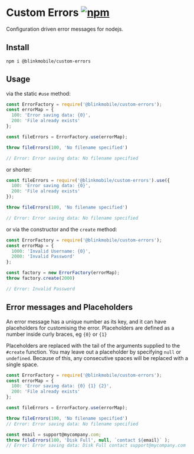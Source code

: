 # Custom Errors [![npm](https://img.shields.io/npm/v/@blinkmobile/custom-errors.svg?maxAge=2592000)](https://www.npmjs.com/package/@blinkmobile/custom-errors)

Configuration driven error messages for nodejs.

## Install

```
npm i @blinkmobile/custom-errors
```

## Usage

via the static `#use` method:
```javascript
const ErrorFactory = require('@blinkmobile/custom-errors');
const errorMap = {
  100: 'Error saving data: {0}',
  200: 'File already exists'
};

const fileErrors = ErrorFactory.use(errorMap);

throw fileErrors(100, 'No filename specified')

// Error: Error saving data: No filename specified
```

or shorter:

```javascript
const fileErrors = require('@blinkmobile/custom-errors').use({
  100: 'Error saving data: {0}',
  200: 'File already exists'
});

throw fileErrors(100, 'No filename specified')

// Error: Error saving data: No filename specified
```

or via the constructor and the `create` method:

```javascript
const ErrorFactory = require('@blinkmobile/custom-errors');
const errorMap = {
  1000: 'Invalid Username: {0}',
  2000: 'Invalid Password'
};

const factory = new ErrorFactory(errorMap);
throw factory.create(2000)

// Error: Invalid Password
```

## Error messages and Placeholders

An error message has a unique number as its key, and it can have placeholders for customising the error. Placeholders are defined as a number inside curly braces, eg `{0}` or `{1}`

Placeholders are replaced with the tail of the arguments supplied to the `#create` function. You may leave out a placeholder by specifying `null` or `undefined`. Because of this, any consecutive spaces will be replaced with a single space.

```javascript
const ErrorFactory = require('@blinkmobile/custom-errors');
const errorMap = {
  100: 'Error saving data: {0} {1} {2}',
  200: 'File already exists'
};

const fileErrors = ErrorFactory.use(errorMap);

throw fileErrors(100, 'No filename specified')
// Error: Error saving data: No filename specified

const email = support@mycompany.com;
throw fileErrors(100, 'Disk Full', null, `contact ${email}` );
// Error: Error saving data: Disk Full contact support@mycompany.com
```
